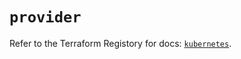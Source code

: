 # `provider`

Refer to the Terraform Registory for docs: [`kubernetes`](https://registry.terraform.io/providers/hashicorp/kubernetes/2.19.0/docs).
